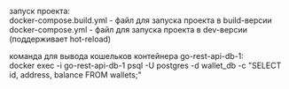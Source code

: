 запуск проекта:<br>
docker-compose.build.yml - файл для запуска проекта в build-версии<br>
docker-compose.yml - файл для запуска проекта в dev-версии (поддерживает hot-reload)

команда для вывода кошельков контейнера go-rest-api-db-1:<br>
docker exec -i go-rest-api-db-1 psql -U postgres -d wallet_db -c "SELECT id, address, balance FROM wallets;"
